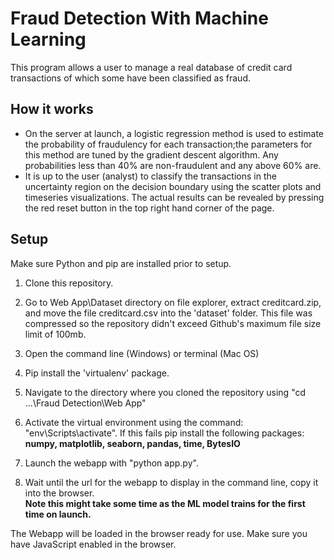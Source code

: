 # Fraud Detection With Machine Learning

This program allows a user to manage a real database of credit card transactions of which some have been classified as fraud. 

## How it works
* On the server at launch, a logistic regression method is used to estimate the probability of fraudulency for each transaction;the parameters for this method are tuned by the gradient descent algorithm. Any probabilities less than 40% are non-fraudulent and any above 60% are.
* It is up to the user (analyst) to classify the transactions in the uncertainty region on the decision boundary using the scatter plots and timeseries visualizations.
The actual results can be revealed by pressing the red reset button in the top right hand corner of the page. 

## Setup

Make sure Python and pip are installed prior to setup.

1. Clone this repository.

2. Go to Web App\Dataset directory on file explorer, extract creditcard.zip, and move the file creditcard.csv into the 'dataset' folder. 
   This file was compressed so the repository didn't exceed Github's maximum file size limit of 100mb.
   
3. Open the command line (Windows) or terminal (Mac OS)

4. Pip install the 'virtualenv' package.

5. Navigate to the directory where you cloned the repository using "cd ...\Fraud Detection\Web App"

6. Activate the virtual environment using the command: "env\Scripts\activate".
   If this fails pip install the following packages: <br>
   **numpy, matplotlib, seaborn, pandas, time, BytesIO**

8. Launch the webapp with "python app.py".

9. Wait until the url for the webapp to display in the command line, copy it into the browser.<br>
   **Note this might take some time as the ML model trains for the first time on launch.**

The Webapp will be loaded in the browser ready for use. Make sure you have JavaScript enabled in the browser.
